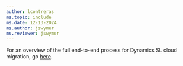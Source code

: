 ```yaml
---
author: lcontreras
ms.topic: include
ms.date: 12-13-2024
ms.author: jswymer
ms.reviewer: jswymer
---
```

For an overview of the full end-to-end process for Dynamics SL cloud migration, go [here](../../administration/migrate-sl-overview.md#end-to-end-process).